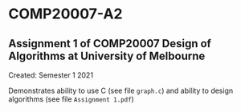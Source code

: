 # COMP20007-A2
## Assignment 1 of COMP20007 Design of Algorithms at University of Melbourne

Created: Semester 1 2021

Demonstrates ability to use C (see file `graph.c`) and ability to design algorithms (see file `Assignment 1.pdf`)
